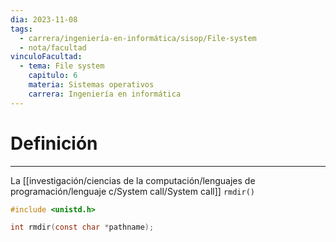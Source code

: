 ```yaml
---
dia: 2023-11-08
tags:
  - carrera/ingeniería-en-informática/sisop/File-system
  - nota/facultad
vinculoFacultad:
  - tema: File system
    capitulo: 6
    materia: Sistemas operativos
    carrera: Ingeniería en informática
---
```

# Definición
---
La [[investigación/ciencias de la computación/lenguajes de programación/lenguaje c/System call/System call]] `rmdir()`
```c
#include <unistd.h>

int rmdir(const char *pathname);
```